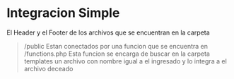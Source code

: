 # Integracion Simple

El Header y el Footer de los archivos que se encuentran 
en la carpeta 
> /public 
Estan conectados por una funcion que se encuentra en 
> /functions.php
Esta funcion se encarga de buscar en la carpeta templates 
un archivo con nombre igual a el ingresado y lo integra a
el archivo deceado